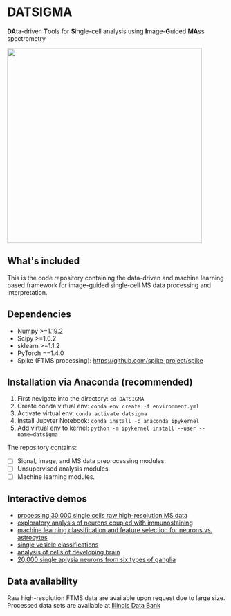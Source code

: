 # DATSIGMA
**DA**ta-driven **T**ools for **S**ingle-cell analysis using **I**mage-**G**uided **MA**ss spectrometry

<p >
  <img src="https://github.com/richardxie1119/DATSIGMA/blob/main/DATSIGMA_toc.png" /width="450"> 
</p>

## What's included
This is the code repository containing the data-driven and machine learning based framework for image-guided single-cell MS data processing and interpretation.


## Dependencies
- Numpy >=1.19.2
- Scipy >=1.6.2
- sklearn >=1.1.2 
- PyTorch ==1.4.0
- Spike (FTMS processing): https://github.com/spike-project/spike

## Installation via Anaconda (recommended)
1. First nevigate into the directory: `cd DATSIGMA`
2. Create conda virtual env: `conda env create -f environment.yml`
3. Activate virtual env: `conda activate datsigma`
4. Install Jupyter Notebook: `conda install -c anaconda ipykernel`
5. Add virtual env to kernel: `python -m ipykernel install --user --name=datsigma`

The repository contains:
- [ ] Signal, image, and MS data preprocessing modules.
- [ ] Unsupervised analysis modules.
- [ ] Machine learning modules.

## Interactive demos
- [processing 30,000 single cells raw high-resolution MS data](https://github.com/richardxie1119/DATSIGMA/blob/main/tutorial/reanalysis_30k_raw.ipynb)
- [exploratory analysis of neurons coupled with immunostaining](https://github.com/richardxie1119/DATSIGMA/blob/main/tutorial/scms_immunostain.ipynb)
- [machine learning classification and feature selection for neurons vs. astrocytes](https://github.com/richardxie1119/DATSIGMA/blob/main/tutorial/ICC_neuron_vs_astro.ipynb)
- [single vesicle classifications](https://github.com/richardxie1119/DATSIGMA/blob/main/tutorial/vesicle_classification.ipynb)
- [analysis of cells of developing brain](https://github.com/richardxie1119/DATSIGMA/blob/main/tutorial/developing_brain.ipynb)
- [20,000 single aplysia neurons from six types of ganglia](https://github.com/richardxie1119/DATSIGMA/blob/main/tutorial/supervised_aplysia.ipynb)

## Data availability
Raw high-resolution FTMS data are available upon request due to large size. Processed data sets are available at [Illinois Data Bank](https://doi.org/10.13012/B2IDB-7302959_V1)
